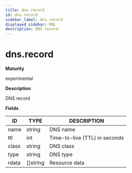 ```yaml
---
title: dns.record
id: dns.record
sidebar_label: dns.record
displayed_sidebar: MQL
description: DNS record
---
```


# dns.record

**Maturity**

experimental

**Description**

DNS record

**Fields**

| ID    | TYPE             | DESCRIPTION                   |
| ----- | ---------------- | ----------------------------- |
| name  | string           | DNS name                      |
| ttl   | int              | Time-to-live (TTL) in seconds |
| class | string           | DNS class                     |
| type  | string           | DNS type                      |
| rdata | &#91;&#93;string | Resource data                 |
